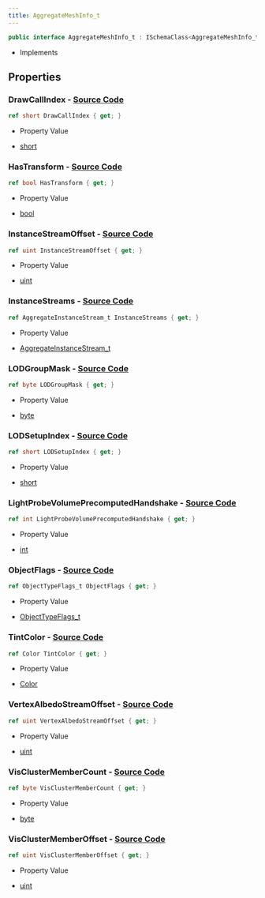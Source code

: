 ```yaml
---
title: AggregateMeshInfo_t
---
```


```csharp
public interface AggregateMeshInfo_t : ISchemaClass<AggregateMeshInfo_t>, ISchemaField, ISchemaClass, INativeHandle
```

- Implements

## Properties

### **DrawCallIndex** - [Source Code](https://github.com/swiftly-solution/swiftlys2/blob/main/managed/src/SwiftlyS2.Generated/Schemas/Interfaces/AggregateMeshInfo_t.cs#L24)

```csharp
ref short DrawCallIndex { get; }
```

- Property Value

- [short](https://learn.microsoft.com/dotnet/api/system.int16)

### **HasTransform** - [Source Code](https://github.com/swiftly-solution/swiftlys2/blob/main/managed/src/SwiftlyS2.Generated/Schemas/Interfaces/AggregateMeshInfo_t.cs#L20)

```csharp
ref bool HasTransform { get; }
```

- Property Value

- [bool](https://learn.microsoft.com/dotnet/api/system.boolean)

### **InstanceStreamOffset** - [Source Code](https://github.com/swiftly-solution/swiftlys2/blob/main/managed/src/SwiftlyS2.Generated/Schemas/Interfaces/AggregateMeshInfo_t.cs#L34)

```csharp
ref uint InstanceStreamOffset { get; }
```

- Property Value

- [uint](https://learn.microsoft.com/dotnet/api/system.uint32)

### **InstanceStreams** - [Source Code](https://github.com/swiftly-solution/swiftlys2/blob/main/managed/src/SwiftlyS2.Generated/Schemas/Interfaces/AggregateMeshInfo_t.cs#L38)

```csharp
ref AggregateInstanceStream_t InstanceStreams { get; }
```

- Property Value

- [AggregateInstanceStream_t](/docs/api/shared/schemadefinitions/aggregateinstancestream_t)

### **LODGroupMask** - [Source Code](https://github.com/swiftly-solution/swiftlys2/blob/main/managed/src/SwiftlyS2.Generated/Schemas/Interfaces/AggregateMeshInfo_t.cs#L22)

```csharp
ref byte LODGroupMask { get; }
```

- Property Value

- [byte](https://learn.microsoft.com/dotnet/api/system.byte)

### **LODSetupIndex** - [Source Code](https://github.com/swiftly-solution/swiftlys2/blob/main/managed/src/SwiftlyS2.Generated/Schemas/Interfaces/AggregateMeshInfo_t.cs#L26)

```csharp
ref short LODSetupIndex { get; }
```

- Property Value

- [short](https://learn.microsoft.com/dotnet/api/system.int16)

### **LightProbeVolumePrecomputedHandshake** - [Source Code](https://github.com/swiftly-solution/swiftlys2/blob/main/managed/src/SwiftlyS2.Generated/Schemas/Interfaces/AggregateMeshInfo_t.cs#L32)

```csharp
ref int LightProbeVolumePrecomputedHandshake { get; }
```

- Property Value

- [int](https://learn.microsoft.com/dotnet/api/system.int32)

### **ObjectFlags** - [Source Code](https://github.com/swiftly-solution/swiftlys2/blob/main/managed/src/SwiftlyS2.Generated/Schemas/Interfaces/AggregateMeshInfo_t.cs#L30)

```csharp
ref ObjectTypeFlags_t ObjectFlags { get; }
```

- Property Value

- [ObjectTypeFlags_t](/docs/api/shared/schemadefinitions/objecttypeflags_t)

### **TintColor** - [Source Code](https://github.com/swiftly-solution/swiftlys2/blob/main/managed/src/SwiftlyS2.Generated/Schemas/Interfaces/AggregateMeshInfo_t.cs#L28)

```csharp
ref Color TintColor { get; }
```

- Property Value

- [Color](/docs/api/shared/natives/color)

### **VertexAlbedoStreamOffset** - [Source Code](https://github.com/swiftly-solution/swiftlys2/blob/main/managed/src/SwiftlyS2.Generated/Schemas/Interfaces/AggregateMeshInfo_t.cs#L36)

```csharp
ref uint VertexAlbedoStreamOffset { get; }
```

- Property Value

- [uint](https://learn.microsoft.com/dotnet/api/system.uint32)

### **VisClusterMemberCount** - [Source Code](https://github.com/swiftly-solution/swiftlys2/blob/main/managed/src/SwiftlyS2.Generated/Schemas/Interfaces/AggregateMeshInfo_t.cs#L18)

```csharp
ref byte VisClusterMemberCount { get; }
```

- Property Value

- [byte](https://learn.microsoft.com/dotnet/api/system.byte)

### **VisClusterMemberOffset** - [Source Code](https://github.com/swiftly-solution/swiftlys2/blob/main/managed/src/SwiftlyS2.Generated/Schemas/Interfaces/AggregateMeshInfo_t.cs#L16)

```csharp
ref uint VisClusterMemberOffset { get; }
```

- Property Value

- [uint](https://learn.microsoft.com/dotnet/api/system.uint32)

